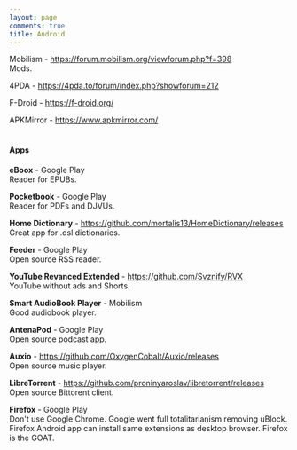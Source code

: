 ```yaml
---
layout: page
comments: true
title: Android
---
```


Mobilism - <https://forum.mobilism.org/viewforum.php?f=398><br>
Mods.

4PDA - <https://4pda.to/forum/index.php?showforum=212><br>

F-Droid - <https://f-droid.org/>

APKMirror - <https://www.apkmirror.com/>
<br><br>

#### Apps

**eBoox** - Google Play<br>
Reader for EPUBs.

**Pocketbook** - Google Play<br>
Reader for PDFs and DJVUs.

**Home Dictionary** - <https://github.com/mortalis13/HomeDictionary/releases><br>
Great app for .dsl dictionaries.

**Feeder** - Google Play<br>
Open source RSS reader.

**YouTube Revanced Extended** - <https://github.com/Svznify/RVX><br>
YouTube without ads and Shorts.

**Smart AudioBook Player** - Mobilism<br>
Good audiobook player.

**AntenaPod** - Google Play<br>
Open source podcast app.

**Auxio** - <https://github.com/OxygenCobalt/Auxio/releases><br>
Open source music player.

**LibreTorrent** - <https://github.com/proninyaroslav/libretorrent/releases><br>
Open source Bittorent client.

**Firefox** - Google Play<br>
Don't use Google Chrome. Google went full totalitarianism removing uBlock. Firefox Android app can install same extensions as desktop browser. Firefox is the GOAT.